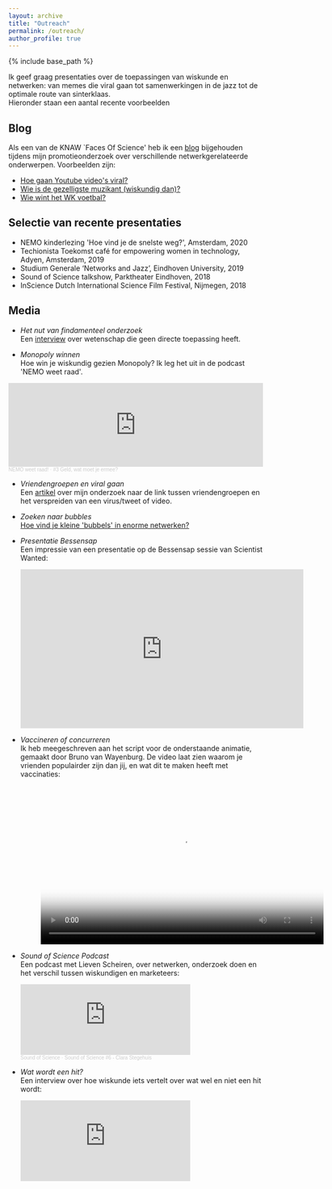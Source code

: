 ```yaml
---
layout: archive
title: "Outreach"
permalink: /outreach/
author_profile: true
---
```


{% include base_path %}

Ik geef graag presentaties over de toepassingen van wiskunde en netwerken: van memes die viral gaan tot samenwerkingen in de jazz tot de optimale route van sinterklaas.  
Hieronder staan een aantal recente voorbeelden

Blog
----
Als een van de KNAW `Faces Of Science' heb ik een [blog](https://www.nemokennislink.nl/facesofscience/wetenschappers/clara-stegehuis/) bijgehouden tijdens mijn promotieonderzoek over  verschillende netwerkgerelateerde onderwerpen.
Voorbeelden zijn: 
* [Hoe gaan Youtube video's viral?](https://www.nemokennislink.nl/facesofscience/blogs/hoe-gaat-een-youtubevideo-viral/) 
* [Wie is de gezelligste muzikant (wiskundig dan)?](https://www.nemokennislink.nl/facesofscience/blogs/welke-muzikant-is-het-gezelligste/) 
* [Wie wint het WK voetbal?](https://www.nemokennislink.nl/facesofscience/blogs/wie-wint-het-wk-voetbal/)


Selectie van recente presentaties
----
* NEMO kinderlezing 'Hoe vind je de snelste weg?', Amsterdam, 2020
* Techionista Toekomst café for empowering women in technology, Adyen, Amsterdam, 2019
* Studium Generale ‘Networks and Jazz’, Eindhoven University, 2019
* Sound of Science talkshow, Parktheater Eindhoven, 2018
* InScience Dutch International Science Film Festival, Nijmegen, 2018


Media
----
* *Het nut van findamenteel onderzoek*<br/>
Een [interview](https://www.nemokennislink.nl/publicaties/ik-vind-het-abstracte-juist-het-mooiste-van-de-wiskunde/) over wetenschap die geen directe toepassing heeft.

* *Monopoly winnen*<br/>
Hoe win je wiskundig gezien Monopoly? Ik leg het uit in de podcast 'NEMO weet raad'. 
<iframe width="100%" height="166" scrolling="no" frameborder="no" allow="autoplay" src="https://w.soundcloud.com/player/?url=https%3A//api.soundcloud.com/tracks/917863873&color=%23ff5500&auto_play=false&hide_related=false&show_comments=true&show_user=true&show_reposts=false&show_teaser=true"></iframe><div style="font-size: 10px; color: #cccccc;line-break: anywhere;word-break: normal;overflow: hidden;white-space: nowrap;text-overflow: ellipsis; font-family: Interstate,Lucida Grande,Lucida Sans Unicode,Lucida Sans,Garuda,Verdana,Tahoma,sans-serif;font-weight: 100;"><a href="https://soundcloud.com/kennislink" title="NEMO weet raad!" target="_blank" style="color: #cccccc; text-decoration: none;">NEMO weet raad!</a> · <a href="https://soundcloud.com/kennislink/geld-wat-moet-je-ermee" title="#3 Geld, wat moet je ermee?" target="_blank" style="color: #cccccc; text-decoration: none;">#3 Geld, wat moet je ermee?</a></div>

* *Vriendengroepen en viral gaan*<br/>
Een [artikel](https://www.engineersonline.nl/nieuws/id27152-verbindingen-tussen-groepen-mensen-bepalen-hoe-snel-een-virus-zich-verspreidt.html) over mijn onderzoek naar de link tussen vriendengroepen en het verspreiden van een virus/tweet of video. 

* *Zoeken naar bubbles*<br/>
[Hoe vind je kleine 'bubbels' in enorme netwerken?](https://www.nemokennislink.nl/publicaties/op-zoek-naar-bubbles/)

* *Presentatie Bessensap*<br/>
Een impressie van een presentatie op de Bessensap sessie van Scientist Wanted:
	<iframe width="560" height="315" src="https://videopress.com/embed/wEP40ehi" frameborder="0" allowfullscreen></iframe>
	<script src="https://videopress.com/videopress-iframe.js"></script>

* *Vaccineren of concurreren*<br/>
Ik heb meegeschreven aan het script voor de onderstaande animatie, gemaakt door Bruno van Wayenburg. De video laat zien waarom je vrienden populairder zijn dan jij, en wat dit te maken heeft met vaccinaties:
	<figure class="video_container" >
	<video width="560" height="315" controls="true" allowfullscreen="true" poster="../images/vriendschapsparadox.jpg">
		<source src="../images/vriendschapsparadox.mp4" type="video/mp4">
	</video>
	</figure>

* *Sound of Science Podcast*<br/>
Een podcast met Lieven Scheiren, over  netwerken, onderzoek doen en het verschil tussen wiskundigen en marketeers:
	<iframe width="70%" height="140" scrolling="no" frameborder="no" allow="autoplay" src="https://w.soundcloud.com/player/?url=https%3A//api.soundcloud.com/tracks/586262817&color=%23167ae2&auto_play=false&hide_related=false&show_comments=true&show_user=true&show_reposts=false&show_teaser=true"></iframe><div style="font-size: 10px; color: #cccccc;line-break: anywhere;word-break: normal;overflow: hidden;white-space: nowrap;text-overflow: ellipsis; font-family: Interstate,Lucida Grande,Lucida Sans Unicode,Lucida Sans,Garuda,Verdana,Tahoma,sans-serif;font-weight: 100;"><a href="https://soundcloud.com/user-563469139" title="Sound of Science" target="_blank" style="color: #cccccc; text-decoration: none;">Sound of Science</a> · <a href="https://soundcloud.com/user-563469139/sound-of-science-6-clara" title="Sound of Science #6 - Clara Stegehuis" target="_blank" style="color: #cccccc; text-decoration: none;">Sound of Science #6 - Clara Stegehuis</a></div>


* *Wat wordt een hit?*<br/>
Een interview over hoe wiskunde iets vertelt over wat wel en niet een hit wordt:
	<iframe class="no-reload" style="margin-bottom:15px;width:70%;border:none;min-height:160px;" src="https://widgets.bnr.nl/audio-widget-v2/index.html?show=https://www.bnr.nl/podcast/json/10365178"></iframe>

